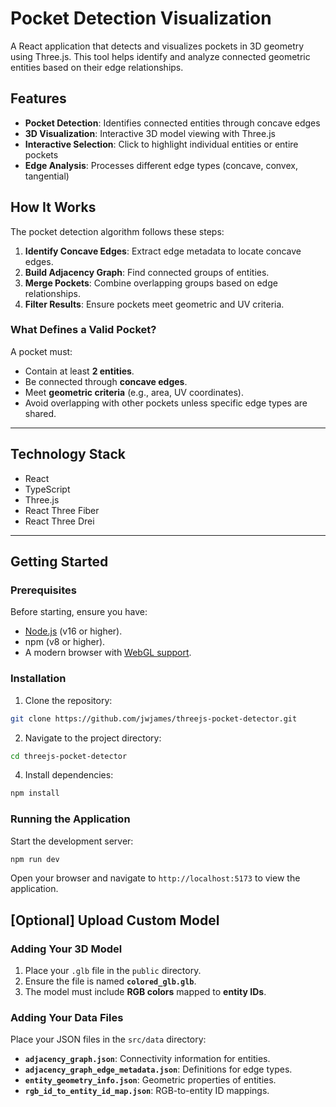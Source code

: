 # Pocket Detection Visualization

A React application that detects and visualizes pockets in 3D geometry using Three.js. This tool helps identify and analyze connected geometric entities based on their edge relationships.

## Features

- **Pocket Detection**: Identifies connected entities through concave edges
- **3D Visualization**: Interactive 3D model viewing with Three.js
- **Interactive Selection**: Click to highlight individual entities or entire pockets
- **Edge Analysis**: Processes different edge types (concave, convex, tangential)

## **How It Works**

The pocket detection algorithm follows these steps:

1. **Identify Concave Edges**: Extract edge metadata to locate concave edges.
2. **Build Adjacency Graph**: Find connected groups of entities.
3. **Merge Pockets**: Combine overlapping groups based on edge relationships.
4. **Filter Results**: Ensure pockets meet geometric and UV criteria.

### **What Defines a Valid Pocket?**

A pocket must:

- Contain at least **2 entities**.
- Be connected through **concave edges**.
- Meet **geometric criteria** (e.g., area, UV coordinates).
- Avoid overlapping with other pockets unless specific edge types are shared.

---

## **Technology Stack**

- React
- TypeScript
- Three.js
- React Three Fiber
- React Three Drei

---

## **Getting Started**

### **Prerequisites**

Before starting, ensure you have:

- [Node.js](https://nodejs.org/) (v16 or higher).
- npm (v8 or higher).
- A modern browser with [WebGL support](https://get.webgl.org/).

### **Installation**

1. Clone the repository:

```bash
git clone https://github.com/jwjames/threejs-pocket-detector.git
```

2. Navigate to the project directory:

```bash
cd threejs-pocket-detector
```

4. Install dependencies:

```bash
npm install
```

### **Running the Application**

Start the development server:

```bash
npm run dev
```

Open your browser and navigate to `http://localhost:5173` to view the application.

## **[Optional] Upload Custom Model**

### **Adding Your 3D Model**

1. Place your `.glb` file in the `public` directory.
2. Ensure the file is named **`colored_glb.glb`**.
3. The model must include **RGB colors** mapped to **entity IDs**.

### **Adding Your Data Files**

Place your JSON files in the `src/data` directory:

- **`adjacency_graph.json`**: Connectivity information for entities.
- **`adjacency_graph_edge_metadata.json`**: Definitions for edge types.
- **`entity_geometry_info.json`**: Geometric properties of entities.
- **`rgb_id_to_entity_id_map.json`**: RGB-to-entity ID mappings.
